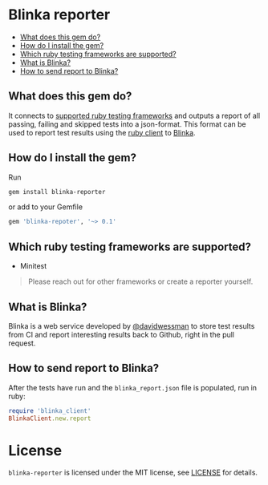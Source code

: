 # Blinka reporter

- [What does this gem do?](#what-does-this-gem-do)
- [How do I install the gem?](#how-do-i-install-the-gem)
- [Which ruby testing frameworks are supported?](#which-ruby-testing-frameworks-are-supported)
- [What is Blinka?](#what-is-blinka)
- [How to send report to Blinka?](#how-to-send-report-to-blinka)

## What does this gem do?

It connects to [supported ruby testing frameworks](#which-ruby-testing-frameworks-are-supported) and outputs a report of all passing, failing and skipped tests into a json-format. This format can be used to report test results using the [ruby client](#how-to-send-report-to-blinka) to [Blinka](#what-is-blinka).

## How do I install the gem?

Run

```sh
gem install blinka-reporter
```

or add to your Gemfile

```ruby
gem 'blinka-repoter', '~> 0.1'
```

## Which ruby testing frameworks are supported?

- Minitest

> Please reach out for other frameworks or create a reporter yourself.

## What is Blinka?

Blinka is a web service developed by [@davidwessman](https://github.com/davidwessman) to store test results from CI and report interesting results back to Github, right in the pull request.

## How to send report to Blinka?

After the tests have run and the `blinka_report.json` file is populated, run in ruby:

```ruby
require 'blinka_client'
BlinkaClient.new.report
```

# License

`blinka-reporter` is licensed under the MIT license, see [LICENSE](LICENSE) for details.
